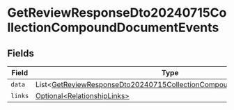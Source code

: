 # GetReviewResponseDto20240715CollectionCompoundDocumentEvents


## Fields

| Field                                                                                                                                                              | Type                                                                                                                                                               | Required                                                                                                                                                           | Description                                                                                                                                                        |
| ------------------------------------------------------------------------------------------------------------------------------------------------------------------ | ------------------------------------------------------------------------------------------------------------------------------------------------------------------ | ------------------------------------------------------------------------------------------------------------------------------------------------------------------ | ------------------------------------------------------------------------------------------------------------------------------------------------------------------ |
| `data`                                                                                                                                                             | List\<[GetReviewResponseDto20240715CollectionCompoundDocumentDataData](../../models/components/GetReviewResponseDto20240715CollectionCompoundDocumentDataData.md)> | :heavy_minus_sign:                                                                                                                                                 | N/A                                                                                                                                                                |
| `links`                                                                                                                                                            | [Optional\<RelationshipLinks>](../../models/components/RelationshipLinks.md)                                                                                       | :heavy_minus_sign:                                                                                                                                                 | N/A                                                                                                                                                                |